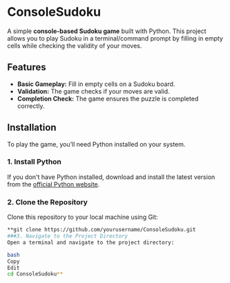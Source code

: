 # ConsoleSudoku

A simple **console-based Sudoku game** built with Python. This project allows you to play Sudoku in a terminal/command prompt by filling in empty cells while checking the validity of your moves.

## Features
- **Basic Gameplay:** Fill in empty cells on a Sudoku board.
- **Validation:** The game checks if your moves are valid.
- **Completion Check:** The game ensures the puzzle is completed correctly.

## Installation

To play the game, you’ll need Python installed on your system.

### 1. Install Python
If you don't have Python installed, download and install the latest version from the [official Python website](https://www.python.org/downloads/).

### 2. Clone the Repository
Clone this repository to your local machine using Git:

```bash
**git clone https://github.com/yourusername/ConsoleSudoku.git
###3. Navigate to the Project Directory
Open a terminal and navigate to the project directory:

bash
Copy
Edit
cd ConsoleSudoku**
